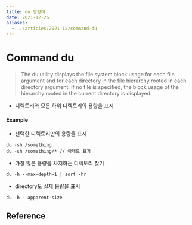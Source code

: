 ```yaml
---
title: du 명령어
date: 2021-12-26
aliases:
  - ../articles/2021-12/command-du
---
```

# Command du
>  The du utility displays the file system block usage for each file argument and for each directory in the file hierarchy rooted in each directory argument.  If no file is specified, the block usage of the hierarchy rooted in the current directory is displayed.

- 디렉토리와 모든 하위 디렉토리의 용량을 표시

#### Example
- 선택한 디렉토리만의 용량을 표시

```
du -sh /something
du -sh /something/* // 아래도 표기
```

- 가장 많은 용량을 차지하는 디렉토리 찾기

```
du -h --max-depth=1 | sort -hr
```

- directory도 실제 용량을 표시
```
du -h --apparent-size
```

## Reference
